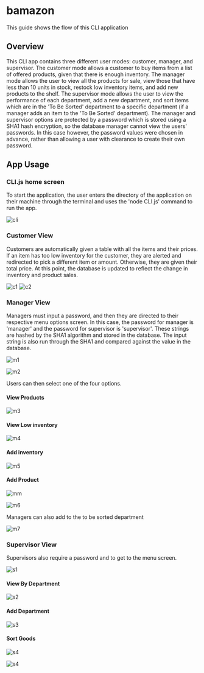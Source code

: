 # bamazon

This guide shows the flow of this CLI application

## Overview

This CLI app contains three different user modes: customer, manager, and supervisor. The customer mode allows a customer to buy items from a list of offered products, given that there is enough inventory. The manager mode allows the user to view all the products for sale, view those that have less than 10 units in stock, restock low inventory items, and add new products to the shelf. The supervisor mode allows the user to view the performance of each department, add a new department, and sort items which are in the 'To Be Sorted' department to a specific department (if a manager adds an item to the 'To Be Sorted' department).
    The manager and supervisor options are protected by a password which is stored using a SHA1 hash encryption, so the database manager cannot view the users' passwords. In this case however, the password values were chosen in advance, rather than allowing a user with clearance to create their own password.

## App Usage

### CLI.js home screen

To start the application, the user enters the directory of the application on their machine through the terminal and uses the 'node CLI.js' command to run the app.

![cli](Images/clihomescreen.png)

### Customer View

Customers are automatically given a table with all the items and their prices. If an item has too low inventory for the customer, they are alerted and redirected to pick a different item or amount. Otherwise, they are given their total price. At this point, the database is updated to reflect the change in inventory and product sales.

![c1](Images/customeroutofstock.png)
![c2](Images/customerbuyitem.png)

### Manager View

Managers must input a password, and then they are directed to their respective menu options screen. In this case, the password for manager is 'manager' and the password for supervisor is 'supervisor'. These strings are hashed by the SHA1 algorithm and stored in the database. The input string is also run through the SHA1 and compared against the value in the database.

![m1](Images/managerwrongpass.png)

![m2](Images/managermenu.png)

Users can then select one of the four options.

#### View Products

![m3](Images/manviewpro.png)

#### View Low inventory

![m4](Images/manlowinv.png)

#### Add inventory

![m5](Images/manaddinv.png)

#### Add Product

![mm](Images/manaddnewpick.png)

![m6](Images/manaddnew.png)

Managers can also add to the to be sorted department

![m7](Images/manaddsort.png)

### Supervisor View

Supervisors also require a password and to get to the menu screen.

![s1](Images/supmenu.png)

#### View By Department

![s2](Images/supviewbydept.png)

#### Add Department

![s3](Images/supadddept.png)

#### Sort Goods

![s4](Images/supsortno.png)

![s4](Images/supsort.png)

